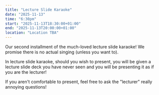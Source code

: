 ```yaml
---
title: "Lecture Slide Karaoke"
date: "2025-11-13"
time: "6:30pm"
start: "2025-11-13T18:30:00+01:00"
end: "2025-11-13T20:00:00+01:00"
location: "Location TBA"
---
```


Our second installment of the much-loved lecture slide karaoke! We promise there is no actual singing (unless you want to).

In lecture slide karaoke, should you wish to present, you will be given a lecture slide deck you have never seen and you will be presenting it as if you are the lecturer!

If you aren't comfortable to present, feel free to ask the "lecturer" really annoying questions!
